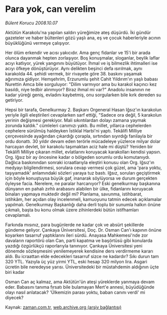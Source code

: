 # Para yok, can verelim

*Bülent Korucu 2008.10.07*

<tr><td class="metin" colspan="2" style="padding-top: 20px; padding-left: 5px; padding-right: 10px;">Aktütün Karakolu'na yapılan saldırı yüreğimize ateş düşürdü. İki gündür gazeteler ve haber bültenleri gözü yaşlı ana, eş ve çocuk haberleriyle acının büyüklüğünü vermeye çalışıyor.</td></tr><tr><td class="metin" colspan="2" style="padding-top: 20px; padding-left: 5px; padding-right: 10px;"><p> Her ölüm erkendir ve acısı yakıcıdır. Ama genç fidanlar ve 15'i bir arada olunca dayanmak hepten zorlaşıyor. Boş konuşmalar, sloganlar, beylik laflar acıyı katlıyor, yürek yangınını büyütüyor. İhmal ve iş bilmezlik ihtimalleri ise acıyı öfkeye dönüştürüyor. Aynı delikten beşinci defa ısırılmak, aynı karakolda 44. şehidi vermek, bir rivayete göre 38. baskını yaşamak ağırımıza gidiyor. Hemşehrim, Erzurumlu şehit Cahit Yıldırım'ın yaşlı babası Nurettin Amca bile sorguluyor: "Dilim varmıyor ama bu karakol kaçıncı kez basıldı, niye tedbir alınmıyor? Biraz ihmal mi var?" Anadolu insanının ne kadar yüreği geniş, evladını kaybetmiş, onu sorgularken bile kırk dereden su getiriyor. 
<p> Hepsi bir tarafa, Genelkurmay 2. Başkanı Orgeneral Hasan Iğsız'ın karakolun yeriyle ilgili eleştirileri cevaplarken sarf ettiği, "Sadece ora değil, 5 karakolun yerinin değişmesi gerekiyor. Mali sıkıntılardan dolayı zamana yaymak zorunda kaldık." cümleleri canımızı yaktı. Bu millet, yıllarca cephelerden cephelere sürülmüş haldeyken İstiklal Harbi'ni yaptı. Tekâlifi Milliye çerçevesinde ayağından çıkardığı çorapla, sırtından sıyırdığı fanilayla bir ordu donattı. 30 yıldır devam eden terörle mücadeleye yüzlerce milyar dolar harcayan devlet, bir karakolu taşımaktan aciz hale mi düştü? Yeniden bir Tekâlifi Milliye çıkaran millet, evlatlarını koruyacak karakolları kendisi yapsın. Org. Iğsız bir ay öncesine kadar o bölgeden sorumlu ordu komutanıydı. Dağlıca baskınından sonraki icraatlarıyla eleştiri konusu olan Org. Iğsız'ın medyayı bilgilendirmesi, sorulara cevap vermesi çok güzel, ama 'para yoktu, taşıyamadık' anlamındaki sözleri yaraya tuz bastı. Iğsız, soruları geçiştirmek için böyle konuştuysa büyük gaf, inanarak söylüyorsa ve durum gerçekten öyleyse facia. Nerelere, ne paralar harcanıyor? Eski genelkurmay başkanına dünyanın en pahalı zırhlı arabasını alabilen bir ülke, fidanlarını koruyacak binaları yapmaya muktedir değil mi? Planlama, savunma, istihbarat, istihkâm, her açıdan olay incelenmeli, kamuoyunu tatmin edecek açıklamalar yapılmalı. Genelkurmay Başkanlığı daha derli toplu bir sunumla halkın önüne çıkmalı, başta bu konu olmak üzere zihinlerdeki bütün istifhamları cevaplamalı.
<p> Farkında mısınız, para bugünlerde ne kadar çok ve absürt şekillerde gündeme geliyor. Çankaya Üniversitesi, Doç. Dr. Osman Can'ı kapının önüne koyarken tasarruf yaptıklarını ileri sürdü. Anayasa Mahkemesi'nde zor davaların raportörü olan Can, parti kapatma ve başörtüsü gibi konularda yazdığı özgürlükçü raporlarıyla tanınıyor. Çankaya Üniversitesi yeni dönemde sözleşmesini yenilemeyerek kendisine ders verdirmeme kararı aldı. Bu icraattan elde edecekleri tasarruf sizce ne kadardır? Sıkı durun tam 320 YTL. Yazıyla üç yüz yirmi YTL, eski hesap 320 milyon lira. Asgari ücretin bile neredeyse yarısı. Üniversitedeki bir müstahdemin aldığının üçte biri kadar
<p> Osman Can aç kalmaz, ama Aktütün'ün ateşi yüreklerde yanmaya devam eder. Babasını tanıma fırsatı bile bulamayan Mert'e annesi, büyüdüğünde olayı nasıl anlatacak? 'Ülkemizin parası yoktu, baban canını verdi' mi diyecek?<br/></p></p></p></p></td></tr>

Kaynak: [zaman.com.tr](http://zaman.com.tr/yazar.do?yazino=746384), [web.archive.org (arşiv bağlantısı)](http://web.archive.org/web/20081210144345/http://www.zaman.com.tr:80/yazar.do?yazino=746384)

